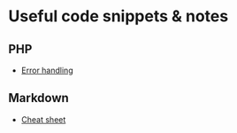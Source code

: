 # Useful code snippets & notes
## PHP
- [Error handling](ErrorHandler.php)
## Markdown
- [Cheat sheet](Markdown.md)
